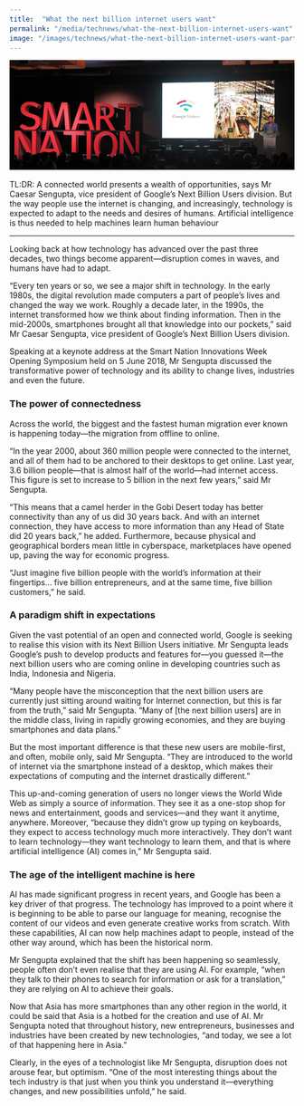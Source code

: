```yaml
---
title:  "What the next billion internet users want"
permalink: "/media/technews/what-the-next-billion-internet-users-want"
image: "/images/technews/what-the-next-billion-internet-users-want-part-1.png"
---
```


![What the next billion internet users want](/images/technews/what-the-next-billion-internet-users-want.png)

TL:DR: A connected world presents a wealth of opportunities, says Mr Caesar Sengupta, vice president of Google’s Next Billion Users division. But the way people use the internet is changing, and increasingly, technology is expected to adapt to the needs and desires of humans. Artificial intelligence is thus needed to help machines learn human behaviour

---

Looking back at how technology has advanced over the past three decades, two things become apparent—disruption comes in waves, and humans have had to adapt.

“Every ten years or so, we see a major shift in technology. In the early 1980s, the digital revolution made computers a part of people’s lives and changed the way we work. Roughly a decade later, in the 1990s, the internet transformed how we think about finding information. Then in the mid-2000s, smartphones brought all that knowledge into our pockets,” said Mr Caesar Sengupta, vice president of Google’s Next Billion Users division. 

Speaking at a keynote address at the Smart Nation Innovations Week Opening Symposium held on 5 June 2018, Mr Sengupta discussed the transformative power of technology and its ability to change lives, industries and even the future.
 
### **The power of connectedness**
Across the world, the biggest and the fastest human migration ever known is happening today—the migration from offline to online. 

“In the year 2000, about 360 million people were connected to the internet, and all of them had to be anchored to their desktops to get online. Last year, 3.6 billion people—that is almost half of the world—had internet access. This figure is set to increase to 5 billion in the next few years,” said Mr Sengupta. 

“This means that a camel herder in the Gobi Desert today has better connectivity than any of us did 30 years back. And with an internet connection, they have access to more information than any Head of State did 20 years back,” he added. Furthermore, because physical and geographical borders mean little in cyberspace, marketplaces have opened up, paving the way for economic progress.

“Just imagine five billion people with the world’s information at their fingertips… five billion entrepreneurs, and at the same time, five billion customers,” he said.

### **A paradigm shift in expectations**
Given the vast potential of an open and connected world, Google is seeking to realise this vision with its Next Billion Users initiative. Mr Sengupta leads Google’s push to develop products and features for—you guessed it—the next billion users who are coming online in developing countries such as India, Indonesia and Nigeria.

“Many people have the misconception that the next billion users are currently just sitting around waiting for Internet connection, but this is far from the truth,” said Mr Sengupta. “Many of [the next billion users] are in the middle class, living in rapidly growing economies, and they are buying smartphones and data plans.”

But the most important difference is that these new users are mobile-first, and often, mobile only, said Mr Sengupta. “They are introduced to the world of internet via the smartphone instead of a desktop, which makes their expectations of computing and the internet drastically different.”

This up-and-coming generation of users no longer views the World Wide Web as simply a source of information. They see it as a one-stop shop for news and entertainment, goods and services—and they want it anytime, anywhere. Moreover, “because they didn’t grow up typing on keyboards, they expect to access technology much more interactively. They don’t want to learn technology—they want technology to learn them, and that is where artificial intelligence (AI) comes in,” Mr Sengupta said.
 

### **The age of the intelligent machine is here**
AI has made significant progress in recent years, and Google has been a key driver of that progress. The technology has improved to a point where it is beginning to be able to parse our language for meaning, recognise the content of our videos and even generate creative works from scratch. With these capabilities, AI can now help machines adapt to people, instead of the other way around, which has been the historical norm.

Mr Sengupta explained that the shift has been happening so seamlessly, people often don’t even realise that they are using AI. For example, “when they talk to their phones to search for information or ask for a translation,” they are relying on AI to achieve their goals.

Now that Asia has more smartphones than any other region in the world, it could be said that Asia is a hotbed for the creation and use of AI. Mr Sengupta noted that throughout history, new entrepreneurs, businesses and industries have been created by new technologies, “and today, we see a lot of that happening here in Asia.”

Clearly, in the eyes of a technologist like Mr Sengupta, disruption does not arouse fear, but optimism. “One of the most interesting things about the tech industry is that just when you think you understand it—everything changes, and new possibilities unfold,” he said.
